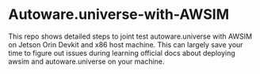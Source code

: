 # Autoware.universe-with-AWSIM
This repo shows detailed steps to joint test autoware.universe with AWSIM on Jetson Orin Devkit and x86 host machine.  This can largely save your time to figure out issues during learning official docs about deploying awsim and autoware.universe on your machine.
